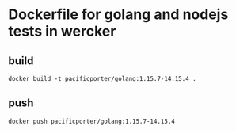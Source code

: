 # Dockerfile for golang and nodejs tests in wercker

## build

```
docker build -t pacificporter/golang:1.15.7-14.15.4 .
```

## push

```
docker push pacificporter/golang:1.15.7-14.15.4
```
